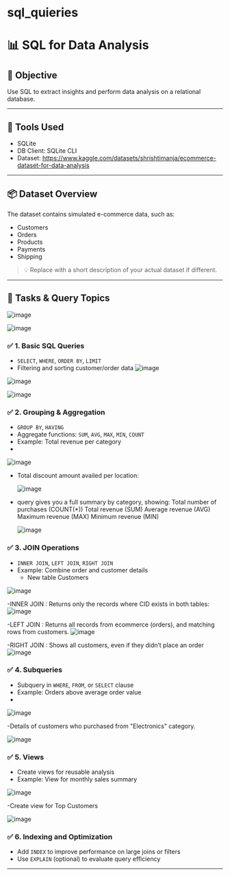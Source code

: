 # sql_quieries
# 📊  SQL for Data Analysis

## 🎯 Objective
Use SQL to extract insights and perform data analysis on a relational database.

---

## 🧰 Tools Used
- SQLite 
- DB Client:  SQLite CLI
- Dataset: https://www.kaggle.com/datasets/shrishtimanja/ecommerce-dataset-for-data-analysis 

---

## 📦 Dataset Overview
The dataset contains simulated e-commerce data, such as:
- Customers
- Orders
- Products
- Payments
- Shipping

> 💡 Replace with a short description of your actual dataset if different.

---

## 🚀 Tasks & Query Topics
![image](https://github.com/user-attachments/assets/9d48cff3-0ef4-4bf2-bf83-bb265405bfd2)

![image](https://github.com/user-attachments/assets/246444d2-78a1-4ca4-8056-3c2924b0b2c4)


### ✅ 1. Basic SQL Queries
- `SELECT`, `WHERE`, `ORDER BY`, `LIMIT`
- Filtering and sorting customer/order data
![image](https://github.com/user-attachments/assets/b00c12ba-48a1-4299-9cf0-73c990ed0c08)

![image](https://github.com/user-attachments/assets/0019c209-f00a-440f-9b77-15edd11cf9e5)

![image](https://github.com/user-attachments/assets/955f8b37-e47e-4489-8277-79aec8a284ea)



### ✅ 2. Grouping & Aggregation
- `GROUP BY`, `HAVING`
- Aggregate functions: `SUM`, `AVG`, `MAX`, `MIN`, `COUNT`
- Example: Total revenue per category
- 
![image](https://github.com/user-attachments/assets/e52fb45d-9520-4536-9c24-33c29eb05aaa)

- Total discount amount availed per location:
  
  ![image](https://github.com/user-attachments/assets/4b516b1c-1ecb-4432-9b40-d18befd00456)
  
- query gives you a full summary by category, showing:
  Total number of purchases (COUNT(*))
  Total revenue (SUM)
  Average revenue (AVG)
  Maximum revenue (MAX)
  Minimum revenue (MIN)
  
  ![image](https://github.com/user-attachments/assets/48e8159b-b766-42f7-962d-8a5cc74de540)




### ✅ 3. JOIN Operations
- `INNER JOIN`, `LEFT JOIN`, `RIGHT JOIN`
- Example: Combine order and customer details
  - New table Customers
    
![image](https://github.com/user-attachments/assets/c007d55a-d398-4f4a-a320-0d7bc5ad8ad2)

-INNER JOIN : Returns only the records where CID exists in both tables:
![image](https://github.com/user-attachments/assets/f8f7863e-621b-444e-b980-ae4e2527905f)

-LEFT JOIN : Returns all records from ecommerce (orders), and matching rows from customers.
![image](https://github.com/user-attachments/assets/e7c1c0f6-d89e-44ea-8ff9-2f44768ce4f1)

-RIGHT JOIN : Shows all customers, even if they didn’t place an order 
![image](https://github.com/user-attachments/assets/021920ff-03a1-4171-97e1-eb0c28748f21)





### ✅ 4. Subqueries
- Subquery in `WHERE`, `FROM`, or `SELECT` clause
- Example: Orders above average order value
- 
![image](https://github.com/user-attachments/assets/829985dd-7c02-44ec-9f15-6968d5edca56)

-Details of customers who purchased from "Electronics" category.

![image](https://github.com/user-attachments/assets/13b6e64a-e3ca-4795-9e15-4a361abd5b14)



### ✅ 5. Views
- Create views for reusable analysis
- Example: View for monthly sales summary

![image](https://github.com/user-attachments/assets/605c4ea6-76a8-4df4-98e8-bd3478787cee)

-Create view for Top Customers

![image](https://github.com/user-attachments/assets/d7f8a3e0-f35b-4a42-b64c-f269b8332c3d)



  




### ✅ 6. Indexing and Optimization
- Add `INDEX` to improve performance on large joins or filters
- Use `EXPLAIN` (optional) to evaluate query efficiency


---




